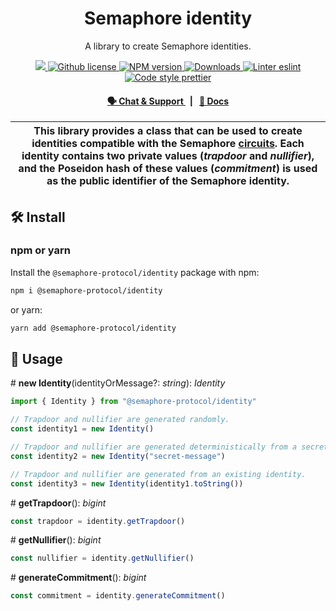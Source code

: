 <p align="center">
    <h1 align="center">
        Semaphore identity
    </h1>
    <p align="center">A library to create Semaphore identities.</p>
</p>

<p align="center">
    <a href="https://github.com/semaphore-protocol/semaphore.js">
        <img src="https://img.shields.io/badge/project-semaphore-blue.svg?style=flat-square">
    </a>
    <a href="https://github.com/semaphore-protocol/semaphore.js/blob/main/packages/identity/LICENSE">
        <img alt="Github license" src="https://img.shields.io/github/license/semaphore-protocol/semaphore.js.svg?style=flat-square">
    </a>
    <a href="https://www.npmjs.com/package/@semaphore-protocol/identity">
        <img alt="NPM version" src="https://img.shields.io/npm/v/@semaphore-protocol/identity?style=flat-square" />
    </a>
    <a href="https://npmjs.org/package/@semaphore-protocol/identity">
        <img alt="Downloads" src="https://img.shields.io/npm/dm/@semaphore-protocol/identity.svg?style=flat-square" />
    </a>
    <a href="https://eslint.org/">
        <img alt="Linter eslint" src="https://img.shields.io/badge/linter-eslint-8080f2?style=flat-square&logo=eslint" />
    </a>
    <a href="https://prettier.io/">
        <img alt="Code style prettier" src="https://img.shields.io/badge/code%20style-prettier-f8bc45?style=flat-square&logo=prettier" />
    </a>
</p>

<div align="center">
    <h4>
        <a href="https://t.me/joinchat/B-PQx1U3GtAh--Z4Fwo56A">
            🗣️ Chat &amp; Support
        </a>
        <span>&nbsp;&nbsp;|&nbsp;&nbsp;</span>
        <a href="https://semaphore-protocol.github.io/semaphore.js/identity">
            📘 Docs
        </a>
    </h4>
</div>

| This library provides a class that can be used to create identities compatible with the Semaphore [circuits](https://github.com/semaphore-protocol/semaphore/tree/main/circuits). Each identity contains two private values (_trapdoor_ and _nullifier_), and the Poseidon hash of these values (_commitment_) is used as the public identifier of the Semaphore identity. |
| -------------------------------------------------------------------------------------------------------------------------------------------------------------------------------------------------------------------------------------------------------------------------------------------------------------------------------------------------------------------------- |

## 🛠 Install

### npm or yarn

Install the `@semaphore-protocol/identity` package with npm:

```bash
npm i @semaphore-protocol/identity
```

or yarn:

```bash
yarn add @semaphore-protocol/identity
```

## 📜 Usage

\# **new Identity**(identityOrMessage?: _string_): _Identity_

```typescript
import { Identity } from "@semaphore-protocol/identity"

// Trapdoor and nullifier are generated randomly.
const identity1 = new Identity()

// Trapdoor and nullifier are generated deterministically from a secret message.
const identity2 = new Identity("secret-message")

// Trapdoor and nullifier are generated from an existing identity.
const identity3 = new Identity(identity1.toString())
```

\# **getTrapdoor**(): _bigint_

```typescript
const trapdoor = identity.getTrapdoor()
```

\# **getNullifier**(): _bigint_

```typescript
const nullifier = identity.getNullifier()
```

\# **generateCommitment**(): _bigint_

```typescript
const commitment = identity.generateCommitment()
```
